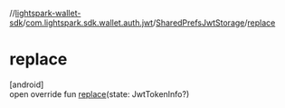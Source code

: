 //[lightspark-wallet-sdk](../../../index.md)/[com.lightspark.sdk.wallet.auth.jwt](../index.md)/[SharedPrefsJwtStorage](index.md)/[replace](replace.md)

# replace

[android]\
open override fun [replace](replace.md)(state: JwtTokenInfo?)
